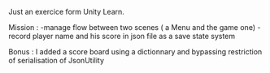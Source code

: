 Just an exercice form Unity Learn.

Mission : 
-manage flow between two scenes ( a Menu and the game one)
-record player name and his score in json file as a save state system

Bonus :
I added a score board using a dictionnary and bypassing restriction of serialisation of JsonUtility

